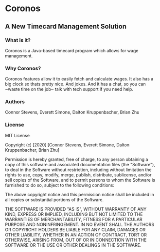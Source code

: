 # Coronos
## A New Timecard Management Solution

### What is it?
Coronos is a Java-based timecard program which allows for wage management.


### Why Coronos?
Coronos features allow it to easily fetch and calculate wages. It also has a big clock so thats pretty nice. And jokes. And it has a chat, so you can ~waste time on the job~ talk with tech support if you need help.

### Authors
Connor Stevens, Everett Simone, Dalton Kruppenbacher, Brian Zhu


### License
MIT License

Copyright (c) [2020] [Connor Stevens, Everett Simone, Dalton Kruppenbacher, Brian Zhu]

Permission is hereby granted, free of charge, to any person obtaining a copy
of this software and associated documentation files (the "Software"), to deal
in the Software without restriction, including without limitation the rights
to use, copy, modify, merge, publish, distribute, sublicense, and/or sell
copies of the Software, and to permit persons to whom the Software is
furnished to do so, subject to the following conditions:

The above copyright notice and this permission notice shall be included in all
copies or substantial portions of the Software.

THE SOFTWARE IS PROVIDED "AS IS", WITHOUT WARRANTY OF ANY KIND, EXPRESS OR
IMPLIED, INCLUDING BUT NOT LIMITED TO THE WARRANTIES OF MERCHANTABILITY,
FITNESS FOR A PARTICULAR PURPOSE AND NONINFRINGEMENT. IN NO EVENT SHALL THE
AUTHORS OR COPYRIGHT HOLDERS BE LIABLE FOR ANY CLAIM, DAMAGES OR OTHER
LIABILITY, WHETHER IN AN ACTION OF CONTRACT, TORT OR OTHERWISE, ARISING FROM,
OUT OF OR IN CONNECTION WITH THE SOFTWARE OR THE USE OR OTHER DEALINGS IN THE
SOFTWARE. 
